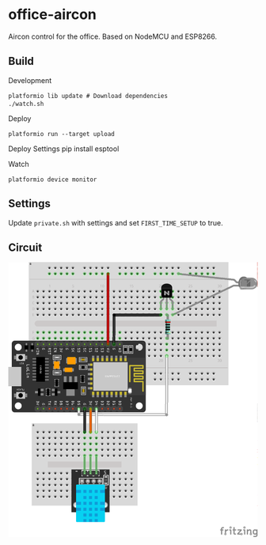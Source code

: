 # office-aircon
Aircon control for the office. Based on NodeMCU and ESP8266.

## Build

Development

    platformio lib update # Download dependencies
    ./watch.sh

Deploy

    platformio run --target upload

Deploy Settings
    pip install esptool

Watch

    platformio device monitor

## Settings

Update `private.sh` with settings and set `FIRST_TIME_SETUP` to true.

## Circuit

![Board Diagram](./board/Board_export.png)